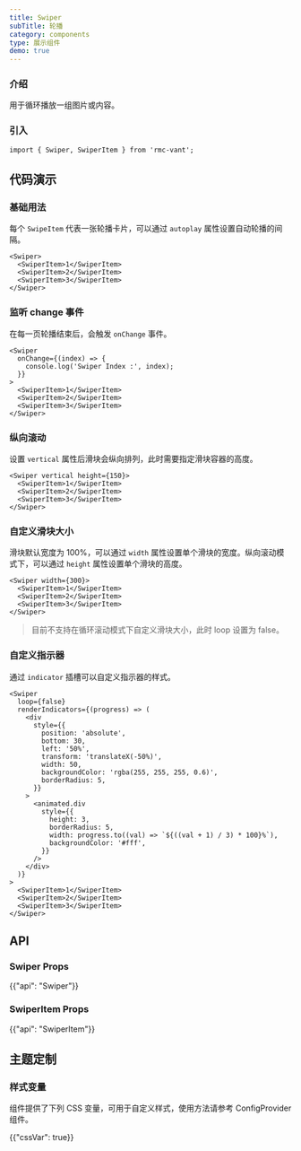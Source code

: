 ```yaml
---
title: Swiper
subTitle: 轮播
category: components
type: 展示组件
demo: true
---
```


### 介绍

用于循环播放一组图片或内容。

### 引入

```tsx
import { Swiper, SwiperItem } from 'rmc-vant';
```

## 代码演示

### 基础用法

每个 `SwipeItem` 代表一张轮播卡片，可以通过 `autoplay` 属性设置自动轮播的间隔。

```tsx
<Swiper>
  <SwiperItem>1</SwiperItem>
  <SwiperItem>2</SwiperItem>
  <SwiperItem>3</SwiperItem>
</Swiper>
```

### 监听 change 事件

在每一页轮播结束后，会触发 `onChange` 事件。

```tsx
<Swiper
  onChange={(index) => {
    console.log('Swiper Index :', index);
  }}
>
  <SwiperItem>1</SwiperItem>
  <SwiperItem>2</SwiperItem>
  <SwiperItem>3</SwiperItem>
</Swiper>
```

### 纵向滚动

设置 `vertical` 属性后滑块会纵向排列，此时需要指定滑块容器的高度。

```tsx
<Swiper vertical height={150}>
  <SwiperItem>1</SwiperItem>
  <SwiperItem>2</SwiperItem>
  <SwiperItem>3</SwiperItem>
</Swiper>
```

### 自定义滑块大小

滑块默认宽度为 100%，可以通过 `width` 属性设置单个滑块的宽度。纵向滚动模式下，可以通过 `height` 属性设置单个滑块的高度。

```tsx
<Swiper width={300}>
  <SwiperItem>1</SwiperItem>
  <SwiperItem>2</SwiperItem>
  <SwiperItem>3</SwiperItem>
</Swiper>
```

> 目前不支持在循环滚动模式下自定义滑块大小，此时 loop 设置为 false。

### 自定义指示器

通过 `indicator` 插槽可以自定义指示器的样式。

```tsx
<Swiper
  loop={false}
  renderIndicators={(progress) => (
    <div
      style={{
        position: 'absolute',
        bottom: 30,
        left: '50%',
        transform: 'translateX(-50%)',
        width: 50,
        backgroundColor: 'rgba(255, 255, 255, 0.6)',
        borderRadius: 5,
      }}
    >
      <animated.div
        style={{
          height: 3,
          borderRadius: 5,
          width: progress.to((val) => `${((val + 1) / 3) * 100}%`),
          backgroundColor: '#fff',
        }}
      />
    </div>
  )}
>
  <SwiperItem>1</SwiperItem>
  <SwiperItem>2</SwiperItem>
  <SwiperItem>3</SwiperItem>
</Swiper>
```

## API

### Swiper Props

{{"api": "Swiper"}}

### SwiperItem Props

{{"api": "SwiperItem"}}

## 主题定制

### 样式变量

组件提供了下列 CSS 变量，可用于自定义样式，使用方法请参考 ConfigProvider 组件。

{{"cssVar": true}}
